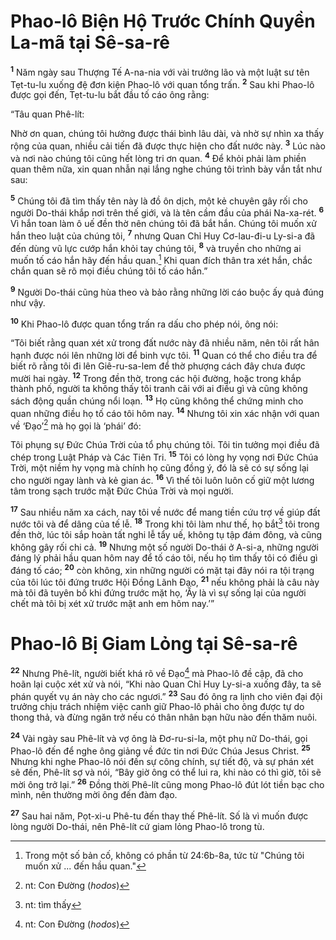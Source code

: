 # Phao-lô Biện Hộ Trước Chính Quyền La-mã tại Sê-sa-rê

<sup><b>1</b></sup> Năm ngày sau Thượng Tế A-na-nia với vài trưởng lão và một luật sư tên Tẹt-tu-lu xuống đệ đơn kiện Phao-lô với quan tổng trấn. <sup><b>2</b></sup> Sau khi Phao-lô được gọi đến, Tẹt-tu-lu bắt đầu tố cáo ông rằng:

“Tâu quan Phê-lít:

Nhờ ơn quan, chúng tôi hưởng được thái bình lâu dài, và nhờ sự nhìn xa thấy rộng của quan, nhiều cải tiến đã được thực hiện cho đất nước này. <sup><b>3</b></sup> Lúc nào và nơi nào chúng tôi cũng hết lòng tri ơn quan. <sup><b>4</b></sup> Ðể khỏi phải làm phiền quan thêm nữa, xin quan nhẫn nại lắng nghe chúng tôi trình bày vắn tắt như sau:

<sup><b>5</b></sup> Chúng tôi đã tìm thấy tên này là đồ ôn dịch, một kẻ chuyên gây rối cho người Do-thái khắp nơi trên thế giới, và là tên cầm đầu của phái Na-xa-rét. <sup><b>6</b></sup> Vì hắn toan làm ô uế đền thờ nên chúng tôi đã bắt hắn. Chúng tôi muốn xử hắn theo luật của chúng tôi, <sup><b>7</b></sup> nhưng Quan Chỉ Huy Cơ-lau-đi-u Ly-si-a đã đến dùng vũ lực cướp hắn khỏi tay chúng tôi, <sup><b>8</b></sup> và truyền cho những ai muốn tố cáo hắn hãy đến hầu quan.[^1-87920c97-6d42-47ae-a73f-6b36303a83de] Khi quan đích thân tra xét hắn, chắc chắn quan sẽ rõ mọi điều chúng tôi tố cáo hắn.”

<sup><b>9</b></sup> Người Do-thái cũng hùa theo và bảo rằng những lời cáo buộc ấy quả đúng như vậy.

<sup><b>10</b></sup> Khi Phao-lô được quan tổng trấn ra dấu cho phép nói, ông nói:

“Tôi biết rằng quan xét xử trong đất nước này đã nhiều năm, nên tôi rất hân hạnh được nói lên những lời để binh vực tôi. <sup><b>11</b></sup> Quan có thể cho điều tra để biết rõ rằng tôi đi lên Giê-ru-sa-lem để thờ phượng cách đây chưa được mười hai ngày. <sup><b>12</b></sup> Trong đền thờ, trong các hội đường, hoặc trong khắp thành phố, người ta không thấy tôi tranh cãi với ai điều gì và cũng không sách động quần chúng nổi loạn. <sup><b>13</b></sup> Họ cũng không thể chứng minh cho quan những điều họ tố cáo tôi hôm nay. <sup><b>14</b></sup> Nhưng tôi xin xác nhận với quan về ‘Ðạo’[^2-87920c97-6d42-47ae-a73f-6b36303a83de] mà họ gọi là ‘phái’ đó:

Tôi phụng sự Ðức Chúa Trời của tổ phụ chúng tôi. Tôi tin tưởng mọi điều đã chép trong Luật Pháp và Các Tiên Tri. <sup><b>15</b></sup> Tôi có lòng hy vọng nơi Ðức Chúa Trời, một niềm hy vọng mà chính họ cũng đồng ý, đó là sẽ có sự sống lại cho người ngay lành và kẻ gian ác. <sup><b>16</b></sup> Vì thế tôi luôn luôn cố giữ một lương tâm trong sạch trước mặt Ðức Chúa Trời và mọi người.

<sup><b>17</b></sup> Sau nhiều năm xa cách, nay tôi về nước để mang tiền cứu trợ về giúp đất nước tôi và để dâng của tế lễ. <sup><b>18</b></sup> Trong khi tôi làm như thế, họ bắt[^3-87920c97-6d42-47ae-a73f-6b36303a83de] tôi trong đền thờ, lúc tôi sắp hoàn tất nghi lễ tẩy uế, không tụ tập đám đông, và cũng không gây rối chi cả. <sup><b>19</b></sup> Nhưng một số người Do-thái ở A-si-a, những người đáng lý phải hầu quan hôm nay để tố cáo tôi, nếu họ tìm thấy tôi có điều gì đáng tố cáo; <sup><b>20</b></sup> còn không, xin những người có mặt tại đây nói ra tội trạng của tôi lúc tôi đứng trước Hội Ðồng Lãnh Ðạo, <sup><b>21</b></sup> nếu không phải là câu này mà tôi đã tuyên bố khi đứng trước mặt họ, ‘Ấy là vì sự sống lại của người chết mà tôi bị xét xử trước mặt anh em hôm nay.’”

# Phao-lô Bị Giam Lỏng tại Sê-sa-rê

<sup><b>22</b></sup> Nhưng Phê-lít, người biết khá rõ về Ðạo[^4-87920c97-6d42-47ae-a73f-6b36303a83de] mà Phao-lô đề cập, đã cho hoãn lại cuộc xét xử và nói, “Khi nào Quan Chỉ Huy Ly-si-a xuống đây, ta sẽ phán quyết vụ án này cho các ngươi.” <sup><b>23</b></sup> Sau đó ông ra lịnh cho viên đại đội trưởng chịu trách nhiệm việc canh giữ Phao-lô phải cho ông được tự do thong thả, và đừng ngăn trở nếu có thân nhân bạn hữu nào đến thăm nuôi.

<sup><b>24</b></sup> Vài ngày sau Phê-lít và vợ ông là Ðơ-ru-si-la, một phụ nữ Do-thái, gọi Phao-lô đến để nghe ông giảng về đức tin nơi Ðức Chúa Jesus Christ. <sup><b>25</b></sup> Nhưng khi nghe Phao-lô nói đến sự công chính, sự tiết độ, và sự phán xét sẽ đến, Phê-lít sợ và nói, “Bây giờ ông có thể lui ra, khi nào có thì giờ, tôi sẽ mời ông trở lại.” <sup><b>26</b></sup> Ðồng thời Phê-lít cũng mong Phao-lô đút lót tiền bạc cho mình, nên thường mời ông đến đàm đạo.

<sup><b>27</b></sup> Sau hai năm, Pọt-xi-u Phê-tu đến thay thế Phê-lít. Số là vì muốn được lòng người Do-thái, nên Phê-lít cứ giam lỏng Phao-lô trong tù.

[^1-87920c97-6d42-47ae-a73f-6b36303a83de]: Trong một số bản cố, không có phần từ 24:6b-8a, tức từ "Chúng tôi muốn xử ... đến hầu quan."

[^2-87920c97-6d42-47ae-a73f-6b36303a83de]: nt: Con Ðường (_hodos_)

[^3-87920c97-6d42-47ae-a73f-6b36303a83de]: nt: tìm thấy

[^4-87920c97-6d42-47ae-a73f-6b36303a83de]: nt: Con Ðường (_hodos_)
